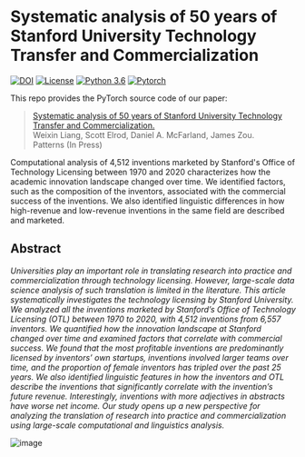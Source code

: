 # Systematic analysis of 50 years of Stanford University Technology Transfer and Commercialization 

[![DOI](https://zenodo.org/badge/520994472.svg)](https://zenodo.org/badge/latestdoi/520994472)
[![License](https://img.shields.io/badge/license-MIT-blue.svg)](https://opensource.org/licenses/MIT)
[![Python 3.6](https://img.shields.io/badge/python-3.6-blue.svg)](https://www.python.org/downloads/release/python-360/)
[![Pytorch](https://img.shields.io/badge/Pytorch-1.8-red.svg)](https://shields.io/)



This repo provides the PyTorch source code of our paper: 


> [Systematic analysis of 50 years of Stanford University Technology Transfer and Commercialization.]() <br />
> Weixin Liang, Scott Elrod, Daniel A. McFarland, James Zou. <br />
> Patterns (In Press)


Computational analysis of 4,512 inventions marketed by Stanford's Office of Technology Licensing between 1970 and 2020 characterizes how the academic innovation landscape changed over time. We identified factors, such as the composition of the inventors, associated with the commercial success of the inventions. We also identified linguistic differences in how high-revenue and low-revenue inventions in the same field are described and marketed.

## Abstract
*Universities play an important role in translating research into practice and commercialization through technology licensing. However, large-scale data science analysis of such translation is limited in the literature. This article systematically investigates the technology licensing by Stanford University. We analyzed all the inventions marketed by Stanford’s Office of Technology Licensing (OTL) between 1970 to 2020, with 4,512 inventions from 6,557 inventors. We quantified how the innovation landscape at Stanford changed over time and examined factors that correlate with commercial success. We found that the most profitable inventions are predominantly licensed by inventors’ own startups, inventions involved larger teams over time, and the proportion of female inventors has tripled over the past 25 years. We also identified linguistic features in how the inventors and OTL describe the inventions that significantly correlate with the invention’s future revenue. Interestingly, inventions with more adjectives in abstracts have worse net income. Our study opens up a new perspective for analyzing the translation of research into practice and commercialization using large-scale computational and linguistics analysis.*

![image](https://user-images.githubusercontent.com/32794044/182686282-9b21b025-3449-4225-8f54-3c29b05cd846.png)
